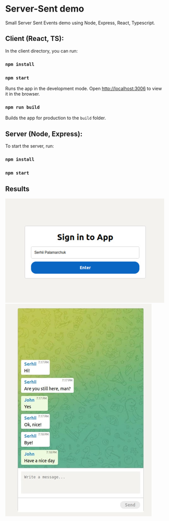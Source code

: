 # Server-Sent demo
Small Server Sent Events demo using Node, Express, React, Typescript.

## Client (React, TS):
In the client directory, you can run:

### `npm install`
### `npm start`
Runs the app in the development mode.
Open [http://localhost:3006](http://localhost:3006) to view it in the browser.

### `npm run build`
Builds the app for production to the `build` folder.

## Server (Node, Express):
To start the server, run:
### `npm install`
### `npm start`

## Results
![photo_1.jpg](client%2Fpublic%2Fphoto_1.jpg)
<br/>
![photo_2.jpg](client%2Fpublic%2Fphoto_2.jpg)
